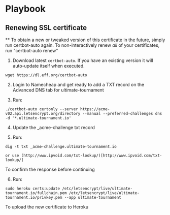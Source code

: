 Playbook
========

Renewing SSL certificate
-------------------------

** To obtain a new or tweaked
   version of this certificate in the future, simply run certbot-auto
   again. To non-interactively renew *all* of your certificates, run
   "certbot-auto renew"

1. Download latest `certbot-auto`. If you have an existing version it will auto-update itself when executed.

  `wget https://dl.eff.org/certbot-auto`

2. Login to Namecheap and get ready to add a TXT record on the Advanced DNS tab for ultimate-tournament

3. Run:

  ```
  ./certbot-auto certonly --server https://acme-v02.api.letsencrypt.org/directory --manual --preferred-challenges dns -d '*.ultimate-tournament.io'
  ```

4. Update the _acme-challenge txt record

5. Run:

  ```
  dig -t txt _acme-challenge.ultimate-tournament.io

  or use (http://www.ipvoid.com/txt-lookup/)[http://www.ipvoid.com/txt-lookup/]
  ```

  To confirm the response before continuing

6. Run:

  ```
  sudo heroku certs:update /etc/letsencrypt/live/ultimate-tournament.io/fullchain.pem /etc/letsencrypt/live/ultimate-tournament.io/privkey.pem --app ultimate-tournament
  ```

  To upload the new certificate to Heroku
